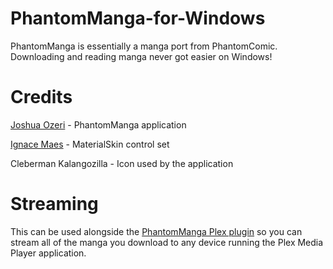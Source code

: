 # PhantomManga-for-Windows
PhantomManga is essentially a manga port from PhantomComic. Downloading and reading manga never got easier on Windows!

# Credits
[Joshua Ozeri](http://www.github.com/xeclutch) - PhantomManga application

[Ignace Maes](http://www.github.com/ignacemaes) - MaterialSkin control set

Cleberman Kalangozilla - Icon used by the application

# Streaming
This can be used alongside the [PhantomManga Plex plugin](http://www.github.com/xeclutch/phantommanga.bundle) so you can stream all of the manga you download to any device running the Plex Media Player application.
